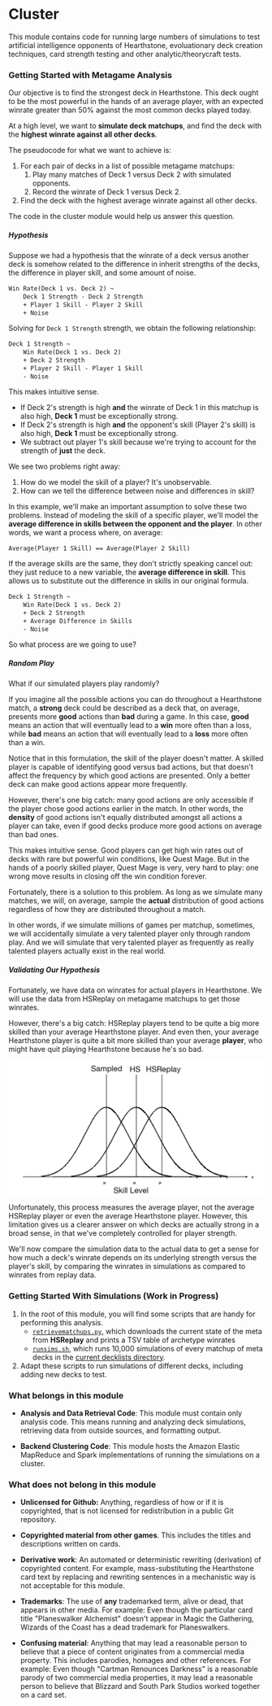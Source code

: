 # Cluster

This module contains code for running large numbers of simulations to test artificial intelligence opponents of Hearthstone, evoluationary deck creation techniques, card strength testing and other analytic/theorycraft tests.

### Getting Started with Metagame Analysis

Our objective is to find the strongest deck in Hearthstone. This deck ought to be the most powerful in the hands of an average player, with an expected winrate greater than 50% against the most common decks played today.

At a high level, we want to **simulate deck matchups**, and find the deck with the **highest winrate against all other decks**.

The pseudocode for what we want to achieve is:

  1. For each pair of decks in a list of possible metagame matchups:
     1. Play many matches of Deck 1 versus Deck 2 with simulated opponents.
     2. Record the winrate of Deck 1 versus Deck 2.
  2. Find the deck with the highest average winrate against all other decks.

The code in the cluster module would help us answer this question.

##### Hypothesis

Suppose we had a hypothesis that the winrate of a deck versus another deck is somehow related to the difference in inherit strengths of the decks, the difference in player skill, and some amount of noise.

```
Win Rate(Deck 1 vs. Deck 2) ~ 
    Deck 1 Strength - Deck 2 Strength
    + Player 1 Skill - Player 2 Skill 
    + Noise
```

Solving for `Deck 1 Strength` strength, we obtain the following relationship:

```
Deck 1 Strength ~
    Win Rate(Deck 1 vs. Deck 2) 
    + Deck 2 Strength 
    + Player 2 Skill - Player 1 Skill
    - Noise
```

This makes intuitive sense.

 - If Deck 2's strength is high **and** the winrate of Deck 1 in this matchup is also high, **Deck 1** must be exceptionally strong.
 - If Deck 2's strength is high **and** the opponent's skill (Player 2's skill) is also high, **Deck 1** must be exceptionally strong.
 - We subtract out player 1's skill because we're trying to account for the strength of **just** the deck.

We see two problems right away:

 1. How do we model the skill of a player? It's unobservable.
 2. How can we tell the difference between noise and differences in skill?
 
In this example, we'll make an important assumption to solve these two problems. Instead of modeling the skill of a specific player, we'll model the **average difference in skills between the opponent and the player**. In other words, we want a process where, on average:

```
Average(Player 1 Skill) == Average(Player 2 Skill)
```

If the average skills are the same, they don't strictly speaking cancel out: they just reduce to a new variable, the **average difference in skill**. This allows  us to substitute out the difference in skills in our original formula.

```
Deck 1 Strength ~
    Win Rate(Deck 1 vs. Deck 2) 
    + Deck 2 Strength 
    + Average Difference in Skills
    - Noise
```

So what process are we going to use?

##### Random Play

What if our simulated players play randomly?

If you imagine all the possible actions you can do throughout a Hearthstone match, a **strong** deck could be described as a deck that, on average, presents more **good** actions than **bad** during a game. In this case, **good** means an action that will eventually lead to a **win** more often than a loss, while **bad** means an action that will eventually lead to a **loss** more often than a win.

Notice that in this formulation, the skill of the player doesn't matter. A skilled player is capable of identifying good versus bad actions, but that doesn't affect the frequency by which good actions are presented. Only a better deck can make good actions appear more frequently.

However, there's one big catch: many good actions are only accessible if the player chose good actions earlier in the match. In other words, the **density** of good actions isn't equally distributed amongst all actions a player can take, even if good decks produce more good actions on average than bad ones.

This makes intuitive sense. Good players can get high win rates out of decks with rare but powerful win conditions, like Quest Mage. But in the hands of a poorly skilled player, Quest Mage is very, very hard to play: one wrong move results in closing off the win condition forever.

Fortunately, there is a solution to this problem. As long as we simulate many matches, we will, on average, sample the **actual** distribution of good actions regardless of how they are distributed throughout a match.

In other words, if we simulate millions of games per matchup, sometimes, we will accidentally simulate a very talented player only through random play. And we will simulate that very talented player as frequently as really talented players actually exist in the real world.

##### Validating Our Hypothesis

Fortunately, we have data on winrates for actual players in Hearthstone. We will use the data from HSReplay on metagame matchups to get those winrates.

However, there's a big catch: HSReplay players tend to be quite a big more skilled than your average Hearthstone player. And even then, your average Hearthstone player is quite a bit more skilled than your average **player**, who might have quit playing Hearthstone because he's so bad.

![Skill Levels](./docs/Skill%20levels.png)

Unfortunately, this process measures the average player, not the average HSReplay player or even the average Hearthstone player. However, this limitation gives us a clearer answer on which decks are actually strong in a broad sense, in that we've completely controlled for player strength.

We'll now compare the simulation data to the actual data to get a sense for how much a deck's winrate depends on its underlying strength versus the player's skill, by comparing the winrates in simulations as compared to winrates from replay data.

### Getting Started With Simulations (Work in Progress)

 1. In the root of this module, you will find some scripts that are handy for performing this analysis.
    - [`retrievematchups.py`](retrievematchups.py), which downloads the current state of the meta from **HSReplay** and prints a TSV table of archetype winrates
    - [`runsims.sh`](runsims.sh), which runs 10,000 simulations of every matchup of meta decks in the [current decklists directory](../net/src/main/resources/decklists/current).
 2. Adapt these scripts to run simulations of different decks, including adding new decks to test.

### What belongs in this module

 - **Analysis and Data Retrieval Code**: This module must contain only analysis code. This means running and analyzing deck simulations, retrieving data from outside sources, and formatting output.

 - **Backend Clustering Code**: This module hosts the Amazon Elastic MapReduce and Spark implementations of running the simulations on a cluster.

### What does not belong in this module

 - **Unlicensed for Github:** Anything, regardless of how or if it is copyrighted, that is not licensed for redistribution in a public Git repository.

 - **Copyrighted material from other games**. This includes the titles and descriptions written on cards.
 
 - **Derivative work**: An automated or deterministic rewriting (derivation) of copyrighted content. For example, mass-substituting the Hearthstone card text by replacing and rewriting sentences in a mechanistic way is not acceptable for this module.
 
 - **Trademarks**: The use of **any** trademarked term, alive or dead, that appears in other media. For example: Even though the particular card title "Planeswalker Alchemist" doesn't appear in Magic the Gathering, Wizards of the Coast has a dead trademark for Planeswalkers.

 - **Confusing material**: Anything that may lead a reasonable person to believe that a piece of content originates from a commercial media property. This includes parodies, homages and other references. For example: Even though "Cartman Renounces Darkness" is a reasonable parody of two commercial media properties, it may lead a reasonable person to believe that Blizzard and South Park Studios worked together on a card set.